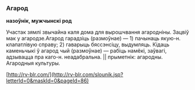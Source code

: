 ### Агарод
**назоўнік, мужчынскі род**

Участак зямлі звычайна каля дома для вырошчвання агародніны. Зацвіў мак у агародзе.Агарод гарадзіць (размоўнае) — 1) пачынаць якую-н. клапатлівую справу; 2) гаварыць бяссэнсіцу, выдумляць. Кідаць каменьчыкі ў агарод чый (размоўнае) — рабіць намёкі, заўвагі, адзывацца пра каго-н. неадабральна. || прыметнік: агародны. Агародныя культуры.

<a rel="author">[http://rv-blr.com/](http://rv-blr.com/slounik.jsp?letterId=0&maskId=0&pageId=86)</a>
